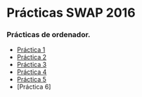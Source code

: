 Prácticas SWAP 2016
========================================

### Prácticas de ordenador.
* [Práctica 1](P1/README.md)
* [Práctica 2](P2/README.md)
* [Práctica 3](P3/README.md)
* [Práctica 4](P4/README.md)
* [Práctica 5](P5/README.md)
* [Práctica 6]